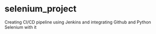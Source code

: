 # selenium_project

Creating CI/CD pipeline using Jenkins and integrating Github and Python Selenium with it  
